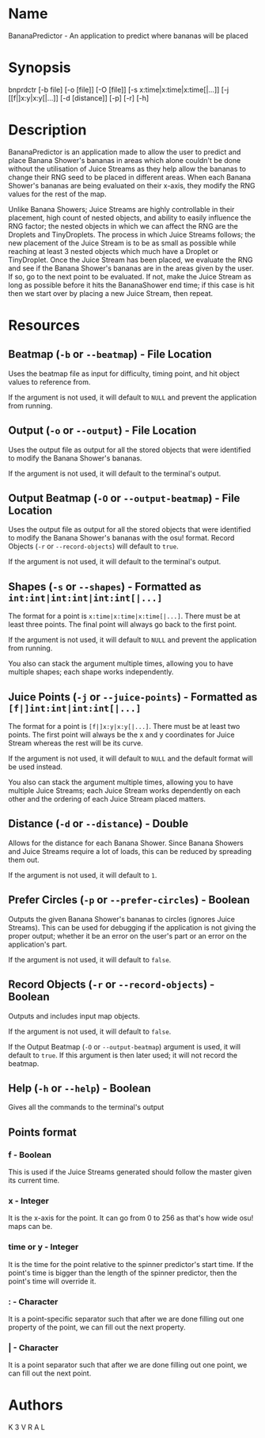 # Name

BananaPredictor - An application to predict where bananas will be placed

# Synopsis

bnprdctr [-b file] [-o [file]] [-O [file]] [-s x:time|x:time|x:time[|...]] [-j [[f|]x:y|x:y[|...]] [-d [distance]] [-p] [-r] [-h]

# Description

BananaPredictor is an application made to allow the user to predict and place Banana Shower's bananas in areas which alone couldn't be done without the utilisation of Juice Streams as they help allow the bananas to change their RNG seed to be placed in different areas. When each Banana Shower's bananas are being evaluated on their x-axis, they modify the RNG values for the rest of the map.

Unlike Banana Showers; Juice Streams are highly controllable in their placement, high count of nested objects, and ability to easily influence the RNG factor; the nested objects in which we can affect the RNG are the Droplets and TinyDroplets. The process in which Juice Streams follows; the new placement of the Juice Stream is to be as small as possible while reaching at least 3 nested objects which much have a Droplet or TinyDroplet. Once the Juice Stream has been placed, we evaluate the RNG and see if the Banana Shower's bananas are in the areas given by the user. If so, go to the next point to be evaluated. If not, make the Juice Stream as long as possible before it hits the BananaShower end time; if this case is hit then we start over by placing a new Juice Stream, then repeat.

# Resources

## Beatmap (`-b` or `--beatmap`) - File Location

Uses the beatmap file as input for difficulty, timing point, and hit object values to reference from.

If the argument is not used, it will default to `NULL` and prevent the application from running.

## Output (`-o` or `--output`) - File Location

Uses the output file as output for all the stored objects that were identified to modify the Banana Shower's bananas.

If the argument is not used, it will default to the terminal's output.

## Output Beatmap (`-O` or `--output-beatmap`) - File Location

Uses the output file as output for all the stored objects that were identified to modify the Banana Shower's bananas with the osu! format. Record Objects (`-r` or `--record-objects`) will default to `true`. 

If the argument is not used, it will default to the terminal's output.

## Shapes (`-s` or `--shapes`) - Formatted as `int:int|int:int|int:int[|...]`

The format for a point is `x:time|x:time|x:time[|...]`. There must be at least three points. The final point will always go back to the first point.

If the argument is not used, it will default to `NULL` and prevent the application from running.

You also can stack the argument multiple times, allowing you to have multiple shapes; each shape works independently.

## Juice Points (`-j` or `--juice-points`) - Formatted as `[f|]int:int|int:int[|...]`

The format for a point is `[f|]x:y|x:y[|...]`. There must be at least two points. The first point will always be the x and y coordinates for Juice Stream whereas the rest will be its curve.

If the argument is not used, it will default to `NULL` and the default format will be used instead.

You also can stack the argument multiple times, allowing you to have multiple Juice Streams; each Juice Stream works dependently on each other and the ordering of each Juice Stream placed matters.

## Distance (`-d` or `--distance`) - Double

Allows for the distance for each Banana Shower. Since Banana Showers and Juice Streams require a lot of loads, this can be reduced by spreading them out.

If the argument is not used, it will default to `1`.

## Prefer Circles (`-p` or `--prefer-circles`) - Boolean

Outputs the given Banana Shower's bananas to circles (ignores Juice Streams). This can be used for debugging if the application is not giving the proper output; whether it be an error on the user's part or an error on the application's part.

If the argument is not used, it will default to `false`.

## Record Objects (`-r` or `--record-objects`) - Boolean

Outputs and includes input map objects.

If the argument is not used, it will default to `false`.

If the Output Beatmap (`-O` or `--output-beatmap`) argument is used, it will default to `true`. If this argument is then later used; it will not record the beatmap.

## Help (`-h` or `--help`) - Boolean

Gives all the commands to the terminal's output

## Points format

### f - Boolean

This is used if the Juice Streams generated should follow the master given its current time.

### x - Integer

It is the x-axis for the point. It can go from 0 to 256 as that's how wide osu! maps can be.

### time or y - Integer

It is the time for the point relative to the spinner predictor's start time. If the point's time is bigger than the length of the spinner predictor, then the point's time will override it.

### : - Character

It is a point-specific separator such that after we are done filling out one property of the point, we can fill out the next property.

### | - Character

It is a point separator such that after we are done filling out one point, we can fill out the next point.

# Authors

K 3 V R A L